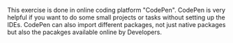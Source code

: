 This exercise is done in online coding platform "CodePen".
CodePen is very helpful if you want to do some small projects or tasks without setting up the IDEs.
CodePen can also import different packages, not just native packages but also the pacakges available online by Developers.